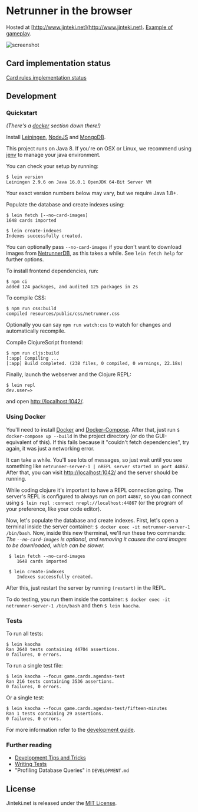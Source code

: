 # Netrunner in the browser

Hosted at [http://www.jinteki.net](http://www.jinteki.net). [Example of gameplay](https://www.youtube.com/watch?v=cnWudnpeY2c).

![screenshot](http://i.imgur.com/xkxOMHc.jpg)

## Card implementation status

[Card rules implementation status](https://docs.google.com/spreadsheets/d/1ICv19cNjSaW9C-DoEEGH3iFt09PBTob4CAutGex0gnE/pubhtml)

## Development

### Quickstart

*(There's a [docker](#using-docker) section down there!)*

Install [Leiningen](https://leiningen.org/),
[NodeJS](https://nodejs.org/en/download/package-manager/#macos) and
[MongoDB](https://docs.mongodb.com/manual/installation/).

This project runs on Java 8. If you're on OSX or Linux, we recommend using
[jenv](https://github.com/jenv/jenv/blob/master/README.md) to manage your java environment.

You can check your setup by running:

    $ lein version
    Leiningen 2.9.6 on Java 16.0.1 OpenJDK 64-Bit Server VM

Your exact version numbers below may vary, but we require Java 1.8+.

Populate the database and create indexes using:

    $ lein fetch [--no-card-images]
    1648 cards imported

    $ lein create-indexes
    Indexes successfully created.

You can optionally pass `--no-card-images` if you don't want to download images from
[NetrunnerDB](https://netrunnerdb.com/), as this takes a while. See `lein fetch help`
for further options.

To install frontend dependencies, run:

    $ npm ci
    added 124 packages, and audited 125 packages in 2s

To compile CSS:

    $ npm run css:build
    compiled resources/public/css/netrunner.css

Optionally you can say `npm run watch:css` to watch for changes and automatically
recompile.

Compile ClojureScript frontend:

    $ npm run cljs:build
    [:app] Compiling ...
    [:app] Build completed. (238 files, 0 compiled, 0 warnings, 22.18s)

Finally, launch the webserver and the Clojure REPL:

    $ lein repl
    dev.user=>

and open [http://localhost:1042/](http://localhost:1042/).

### Using Docker

You'll need to install [Docker](https://docs.docker.com/get-docker/) and [Docker-Compose](https://docs.docker.com/compose/install/). After that, just run `$ docker-compose up --build` in the project directory (or do the GUI-equivalent of this). If this fails because it "couldn't fetch dependencies", try again, it was just a networking error.

It can take a while. You'll see lots of messages, so just wait until you see something like `netrunner-server-1 | nREPL server started on port 44867`. After that, you can visit [http://localhost:1042/](http://localhost:1042/) and the server should be running.

While coding clojure it's important to have a REPL connection going. The server's REPL is configured to always run on port `44867`, so you can connect using `$ lein repl :connect nrepl://localhost:44867` (or the program of your preference, like your code editor).

Now, let's populate the database and create indexes. First, let's open a terminal inside the server container: `$ docker exec -it netrunner-server-1 /bin/bash`. Now, inside this new therminal, we'll run these two commands: *The `--no-card-images` is optional, and removing it causes the card images to be downloaded, which can be slower.*

```
 $ lein fetch --no-card-images
    1648 cards imported

 $ lein create-indexes
    Indexes successfully created.
```

After this, just restart the server by running `(restart)` in the REPL.

To do testing, you run them inside the container: `$ docker exec -it netrunner-server-1 /bin/bash` and then `$ lein kaocha`.
### Tests

To run all tests:

    $ lein kaocha
    Ran 2640 tests containing 44704 assertions.
    0 failures, 0 errors.

To run a single test file:

    $ lein kaocha --focus game.cards.agendas-test
    Ran 216 tests containing 3536 assertions.
    0 failures, 0 errors.

Or a single test:

    $ lein kaocha --focus game.cards.agendas-test/fifteen-minutes
    Ran 1 tests containing 29 assertions.
    0 failures, 0 errors.

For more information refer to the [development guide](https://github.com/mtgred/netrunner/wiki/Getting-Started-with-Development).

### Further reading

- [Development Tips and Tricks](https://github.com/mtgred/netrunner/wiki/Development-Tips-and-Tricks)
- [Writing Tests](https://github.com/mtgred/netrunner/wiki/Tests)
- "Profiling Database Queries" in `DEVELOPMENT.md`

## License

Jinteki.net is released under the [MIT License](http://www.opensource.org/licenses/MIT).
